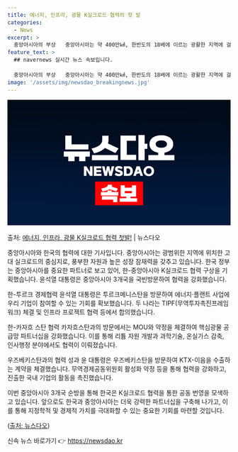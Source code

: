 ```yaml
---
title: 에너지, 인프라, 광물 K실크로드 협력의 첫 발
categories:
  - News
excerpt: >
  중앙아시아의 부상   중앙아시아는 약 400만㎢, 한반도의 18배에 이르는 광활한 지역에 걸쳐있어 고대 유럽…
feature_text: >
  ## navernews 실시간 뉴스 속보입니다.

  중앙아시아의 부상   중앙아시아는 약 400만㎢, 한반도의 18배에 이르는 광활한 지역에 걸쳐있어 고대 유럽…
image: '/assets/img/newsdao_breakingnews.jpg'
---
```


![뉴스다오 속보](/assets/img/newsdao_breakingnews.jpg)

<p>출처: <a href="https://newsdao.kr/4260" rel="dofollow">에너지, 인프라, 광물 K실크로드 협력 첫발!</a> | 뉴스다오</p>

중앙아시아와 한국의 협력에 대한 기사입니다. 중앙아시아는 광범위한 지역에 위치한 고대 실크로드의 중심지로, 풍부한 자원과 높은 성장 잠재력을 갖추고 있습니다. 한국 정부는 중앙아시아를 중요한 파트너로 보고 있어, 한-중앙아시아 K실크로드 협력 구상을 기획했습니다. 윤석열 대통령은 중앙아시아 3개국을 국빈방문하여 협력을 강화했습니다.

한-투르크 경제협력
윤석열 대통령은 투르크메니스탄을 방문하여 에너지·플랜트 사업에 우리 기업이 참여할 수 있는 기회를 확보했습니다. 두 나라는 TIPF(무역투자촉진프레임워크) 체결 및 인프라 프로젝트 협력 등에서 합의했습니다.

한-카자흐 스탄 협력
카자흐스탄과의 방문에서는 MOU와 약정을 체결하여 핵심광물 공급망 파트너십을 강화했습니다. 이를 통해 리튬 자원 개발과 과학기술, 온실가스 감축, 인사행정 분야에서도 협력이 이뤄졌습니다.

우즈베키스탄과의 협력 성과
윤 대통령은 우즈베키스탄을 방문하여 KTX-이음을 수출하는 계약을 체결했습니다. 무역경제공동위원회 활성화 약정 등을 통해 협력을 강화하고, 진출한 국내 기업의 활동을 촉진했습니다.

이번 중앙아시아 3개국 순방을 통해 한국은 K실크로드 협력을 통한 공동 번영을 모색하고 있습니다. 앞으로도 한국과 중앙아시아는 더욱 강력한 파트너십을 구축해 나가고, 이를 통해 지정학적 및 경제적 가치를 극대화할 수 있는 중요한 기회를 마련할 것입니다.

([출처: 뉴스다오](https://newsdao.kr/4260)) 

신속 뉴스 바로가기 👉 <a href="https://newsdao.kr" rel="dofollow">https://newsdao.kr</a>



